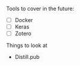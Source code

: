 Tools to cover in the future:

- [ ] Docker
- [ ] Keras
- [ ] Zotero

Things to look at

* Distill.pub
